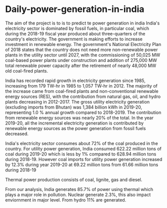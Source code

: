 # Daily-power-generation-in-india
The aim of the project is to is to predict te power generation in india
India's electricity sector is dominated by fossil fuels, in particular coal, which during the 2018-19 fiscal year produced about three-quarters of the country's electricity. The government is making efforts to increase investment in renewable energy. The government's National Electricity Plan of 2018 states that the country does not need more non-renewable power plants in the utility sector until 2027, with the commissioning of 50,025 MW coal-based power plants under construction and addition of 275,000 MW total renewable power capacity after the retirement of nearly 48,000 MW old coal-fired plants.

India has recorded rapid growth in electricity generation since 1985, increasing from 179 TW-hr in 1985 to 1,057 TW-hr in 2012. The majority of the increase came from coal-fired plants and non-conventional renewable energy sources (RES), with the contribution from natural gas, oil, and hydro plants decreasing in 2012-2017. The gross utility electricity generation (excluding imports from Bhutan) was 1,384 billion kWh in 2019-20, representing 1.0 % annual growth compared to 2018-2019. The contribution from renewable energy sources was nearly 20% of the total. In the year 2019-20, all the incremental electricity generation is contributed by renewable energy sources as the power generation from fossil fuels decreased.

India's electricity sector consumes about 72% of the coal produced in the country. For utility power generation, India consumed 622.22 million tons of coal during 2019-20 which is less by 1% compared to 628.94 million tons during 2018-19. However coal imports for utility power generation increased by 12.3% during year 2019-20 at 69.22 million tons from 61.66 million tons during 2018-19

Thermal power production consists of coal, lignite, gas and diesel.

From our analysis, India generates 85.7% of power using thermal which plays a major role in pollution. Nuclear generate 2.3%, this also impact enviornment in major level. From hydro 11% are generated.
